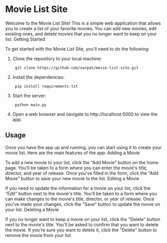 # Movie List Site

Welcome to the Movie List Site! This is a simple web application that allows you to create a list of your favorite movies. You can add new movies, edit existing ones, and delete movies that you no longer want to keep on your list.
Getting Started

To get started with the Movie List Site, you'll need to do the following:

1. Clone the repository to your local machine:

        git clone https://github.com/swrpat/movie-list-site.git

2. Install the dependencies:

        pip install requirements.txt

3. Start the server:

        python main.py

4. Open a web browser and navigate to http://localhost:5000 to view the app.

## Usage

Once you have the app up and running, you can start using it to create your movie list. Here are the main features of the app:
Adding a Movie

To add a new movie to your list, click the "Add Movie" button on the home page. You'll be taken to a form where you can enter the movie's title, director, and year of release. Once you've filled in the form, click the "Add Movie" button to save your new movie to the list.
Editing a Movie

If you need to update the information for a movie on your list, click the "Edit" button next to the movie's title. You'll be taken to a form where you can make changes to the movie's title, director, or year of release. Once you've made your changes, click the "Save" button to update the movie on your list.
Deleting a Movie

If you no longer want to keep a movie on your list, click the "Delete" button next to the movie's title. You'll be asked to confirm that you want to delete the movie. If you're sure you want to delete it, click the "Delete" button to remove the movie from your list.
